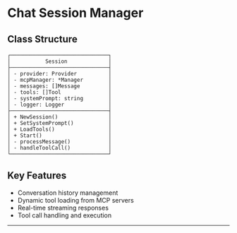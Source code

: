 # Chat Session Manager

## Class Structure

```
┌───────────────────────────────┐
│           Session             │
├───────────────────────────────┤
│ - provider: Provider          │
│ - mcpManager: *Manager        │
│ - messages: []Message         │
│ - tools: []Tool               │
│ - systemPrompt: string        │
│ - logger: Logger              │
├───────────────────────────────┤
│ + NewSession()                │
│ + SetSystemPrompt()           │
│ + LoadTools()                 │
│ + Start()                     │
│ - processMessage()            │
│ - handleToolCall()            │
└───────────────────────────────┘
```

## Key Features
- Conversation history management
- Dynamic tool loading from MCP servers
- Real-time streaming responses
- Tool call handling and execution

---
